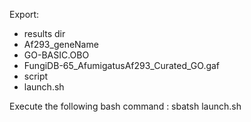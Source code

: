 Export:
- results dir
- Af293_geneName
- GO-BASIC.OBO
- FungiDB-65_AfumigatusAf293_Curated_GO.gaf
- script
- launch.sh


Execute the following bash command : 
sbatsh launch.sh



